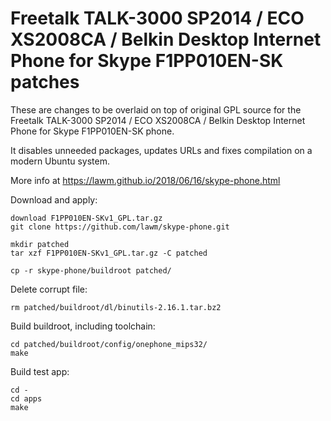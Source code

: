 # Freetalk TALK-3000 SP2014 / ECO XS2008CA / Belkin Desktop Internet Phone for Skype F1PP010EN-SK patches

These are changes to be overlaid on top of original GPL source for the Freetalk
TALK-3000 SP2014 / ECO XS2008CA / Belkin Desktop Internet Phone for Skype
F1PP010EN-SK phone.

It disables unneeded packages, updates URLs and fixes compilation on a modern
Ubuntu system.

More info at https://lawm.github.io/2018/06/16/skype-phone.html


Download and apply:

    download F1PP010EN-SKv1_GPL.tar.gz
    git clone https://github.com/lawm/skype-phone.git

    mkdir patched
    tar xzf F1PP010EN-SKv1_GPL.tar.gz -C patched

    cp -r skype-phone/buildroot patched/


Delete corrupt file:

    rm patched/buildroot/dl/binutils-2.16.1.tar.bz2


Build buildroot, including toolchain:

    cd patched/buildroot/config/onephone_mips32/
    make


Build test app:

    cd -
    cd apps
    make
